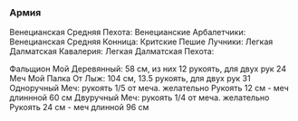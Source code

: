 ### Армия

Венецианская Средняя Пехота:
Венецианские Арбалетчики:
Венецианская Средняя Конница:
Критские Пешие Лучники:
Легкая Далматская Кавалерия:
Легкая Далматская Пехота:

Фальщион Мой Деревянный: 58 см, из них 12 рукоять, для двух рук 24
Меч Мой Палка От Лыж: 104 см, 13.5 рукоять, для двух рук 31
Одноручный Меч: рукоять 1/5 от меча. желательно Рукоять 12 см - меч длиннной 60 см
Двуручный Меч: рукоять 1/4 от меча. желательно Рукоять 24 см - меч длинной 96 см
